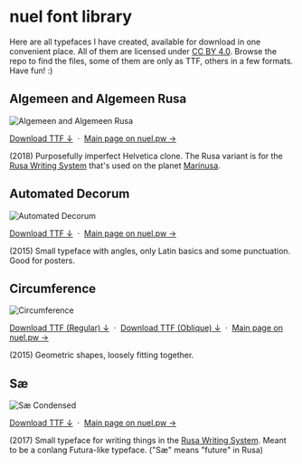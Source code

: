 # nuel font library

Here are all typefaces I have created, available for download in one convenient place. All of them are licensed under [CC BY 4.0](https://creativecommons.org/licenses/by/4.0/). Browse the repo to find the files, some of them are only as TTF, others in a few formats. Have fun! :)

## Algemeen and Algemeen Rusa
![Algemeen and Algemeen Rusa](https://user-images.githubusercontent.com/66974415/109304913-41f75b00-783d-11eb-911a-70ea063b27e6.png)

[Download TTF &darr;](https://github.com/nuel/type/raw/main/algemeen/algemeen-regular-webfont.ttf) &nbsp;&middot;&nbsp;
[Main page on nuel.pw &rarr;](https://nuel.pw/algemeen)

(2018) Purposefully imperfect Helvetica clone. The Rusa variant is for the [Rusa Writing System](https://nuel.pw/marinusa/lang) that's used on the planet [Marínusa](https://nuel.pw/marinusa/).

## Automated Decorum
![Automated Decorum](https://user-images.githubusercontent.com/66974415/109304955-520f3a80-783d-11eb-93a4-6836e393a3ab.png)

[Download TTF &darr;](https://github.com/nuel/type/raw/main/automated-decorum/AutomatedDecorum.ttf) &nbsp;&middot;&nbsp;
[Main page on nuel.pw &rarr;](https://nuel.pw/automated-decorum)

(2015) Small typeface with angles, only Latin basics and some punctuation. Good for posters.

## Circumference
![Circumference](https://user-images.githubusercontent.com/66974415/109304984-5b98a280-783d-11eb-9c31-7476eded5f34.png)

[Download TTF (Regular) &darr;](https://github.com/nuel/type/raw/main/circumference/Circumference-Regular.ttf) &nbsp;&middot;&nbsp;
[Download TTF (Oblique) &darr;](https://github.com/nuel/type/raw/main/circumference/Circumference-Oblique.ttf) &nbsp;&middot;&nbsp;
[Main page on nuel.pw &rarr;](https://nuel.pw/circumference)

(2015) Geometric shapes, loosely fitting together.

## Sæ
![Sæ Condensed](https://user-images.githubusercontent.com/66974415/109304999-63584700-783d-11eb-969b-9f0398f9ddce.png)

[Download TTF &darr;](https://github.com/nuel/type/raw/main/sae/saecondensed-regular-webfont.ttf) &nbsp;&middot;&nbsp;
[Main page on nuel.pw &rarr;](https://nuel.pw/sae)

(2017) Small typeface for writing things in the [Rusa Writing System](https://nuel.pw/marinusa/lang). Meant to be a conlang Futura-like typeface. ("Sæ" means "future" in Rusa)
